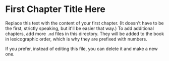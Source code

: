 # First Chapter Title Here

Replace this text with the content of your first chapter.
(It doesn't have to be the first, strictly speaking, but it'll be easier that way.)
To add additional chapters, add more `.md` files in this directory.
They will be added to the book in lexicographic order,
which is why they are prefixed with numbers.

If you prefer, instead of editing this file, you can delete it and make a new one.
